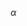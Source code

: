 <script type="text/javascript" src="http://cdn.mathjax.org/mathjax/latest/MathJax.js?config=default"></script>

$\alpha$
